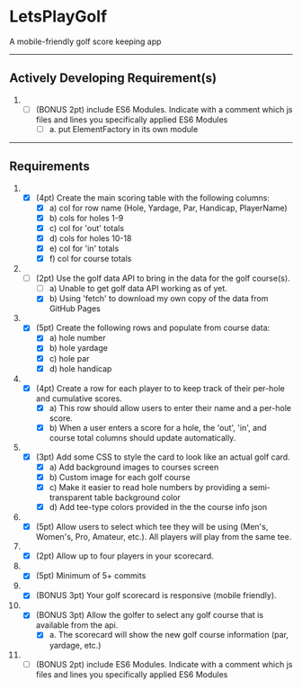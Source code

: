 # LetsPlayGolf
A mobile-friendly golf score keeping app

---
## Actively Developing Requirement(s)
1. - [ ] (BONUS 2pt) include ES6 Modules. Indicate with a comment which js files
and lines you specifically applied ES6 Modules
     - [ ] a. put ElementFactory in its own module

---
## Requirements
1. - [x] (4pt) Create the main scoring table with the following columns:
     - [x] a) col for row name (Hole, Yardage, Par, Handicap, PlayerName)
     - [x] b) cols for holes 1-9
     - [x] c) col for 'out' totals
     - [x] d) cols for holes 10-18
     - [x] e) col for 'in' totals
     - [x] f) col for course totals
1. - [ ] (2pt) Use the golf data API to bring in the data for the golf
course(s).
     - [ ] a) Unable to get golf data API working as of yet.
     - [x] b) Using 'fetch' to download my own copy of the data from GitHub Pages
1. - [x] (5pt) Create the following rows and populate from course data:
     - [x] a) hole number
     - [x] b) hole yardage
     - [x] c) hole par
     - [x] d) hole handicap
1. - [x] (4pt) Create a row for each player to to keep track of their per-hole and
cumulative scores.
     - [x] a) This row should allow users to enter their name and a per-hole score.
     - [x] b) When a user enters a score for a hole, the 'out', 'in', and course
  total columns should update automatically.
1. - [x] (3pt) Add some CSS to style the card to look like an actual golf card.
     - [x] a) Add background images to courses screen
     - [x] b) Custom image for each golf course
     - [x] c) Make it easier to read hole numbers by providing a semi-transparent table background color
     - [x] d) Add tee-type colors provided in the the course info json
1. - [x] (5pt) Allow users to select which tee they will be using
(Men's, Women's, Pro, Amateur, etc.). All players will play from the same tee.
1. - [x] (2pt) Allow up to four players in your scorecard.
1. - [x] (5pt) Minimum of 5+ commits
1. - [x] (BONUS 3pt) Your golf scorecard is responsive (mobile friendly).
1. - [x] (BONUS 3pt) Allow the golfer to select any golf course that is available
from the api.
     - [x] a. The scorecard will show the new golf course information (par, yardage, etc.)
1. - [ ] (BONUS 2pt) include ES6 Modules. Indicate with a comment which js files
and lines you specifically applied ES6 Modules
